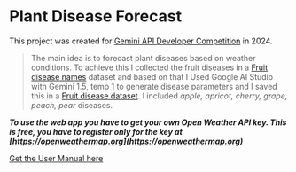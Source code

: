 # Plant Disease Forecast
This project was created for <a href="https://ai.google.dev/competition"> Gemini API Developer Competition</a> in 2024. 

> The main idea is to forecast plant diseases based on weather conditions. To achieve this I collected the fruit diseases in a [Fruit disease names](https://www.kaggle.com/datasets/sndorburian/fruit-tree-disease-names) dataset and based on that I Used Google AI Studio with Gemini 1.5, temp 1 to generate disease parameters and I saved this in a [Fruit disease dataset](https://www.kaggle.com/datasets/sndorburian/fruit-disease/data). I included *apple, apricot, cherry, grape, peach, pear* diseases.

***To use the web app you have to get your own Open Weather API key. This is free, you have to register only for the key at [https://openweathermap.org](https://openweathermap.org)***

[Get the User Manual here](documentation/FDF%20user%20manual.pdf)